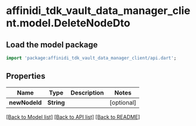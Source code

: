 # affinidi_tdk_vault_data_manager_client.model.DeleteNodeDto

## Load the model package

```dart
import 'package:affinidi_tdk_vault_data_manager_client/api.dart';
```

## Properties

| Name          | Type       | Description | Notes      |
| ------------- | ---------- | ----------- | ---------- |
| **newNodeId** | **String** |             | [optional] |

[[Back to Model list]](../README.md#documentation-for-models) [[Back to API list]](../README.md#documentation-for-api-endpoints) [[Back to README]](../README.md)

